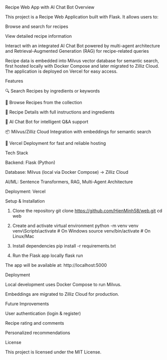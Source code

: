 Recipe Web App with AI Chat Bot
Overview

This project is a Recipe Web Application built with Flask.
It allows users to:

Browse and search for recipes

View detailed recipe information

Interact with an integrated AI Chat Bot powered by multi-agent architecture and Retrieval-Augmented Generation (RAG) for recipe-related queries

Recipe data is embedded into Milvus vector database for semantic search, first hosted locally with Docker Compose and later migrated to Zilliz Cloud.
The application is deployed on Vercel for easy access.

Features

🔍 Search Recipes by ingredients or keywords

📖 Browse Recipes from the collection

🥘 Recipe Details with full instructions and ingredients

🤖 AI Chat Bot for intelligent Q&A support

📦 Milvus/Zilliz Cloud Integration with embeddings for semantic search

🚀 Vercel Deployment for fast and reliable hosting

Tech Stack

Backend: Flask (Python)

Database: Milvus (local via Docker Compose) → Zilliz Cloud

AI/ML: Sentence Transformers, RAG, Multi-Agent Architecture

Deployment: Vercel

Setup & Installation
1. Clone the repository
git clone https://github.com/HienMinh58/web.git
cd web

2. Create and activate virtual environment
python -m venv venv
venv\Scripts\activate   # On Windows
source venv/bin/activate # On Linux/Mac

3. Install dependencies
pip install -r requirements.txt

4. Run the Flask app locally
flask run


The app will be available at: http://localhost:5000

Deployment

Local development uses Docker Compose to run Milvus.

Embeddings are migrated to Zilliz Cloud for production.

Future Improvements

User authentication (login & register)

Recipe rating and comments

Personalized recommendations

License

This project is licensed under the MIT License.
